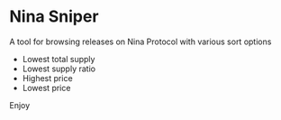 # Nina Sniper

A tool for browsing releases on Nina Protocol with various sort options

- Lowest total supply
- Lowest supply ratio
- Highest price
- Lowest price

Enjoy
